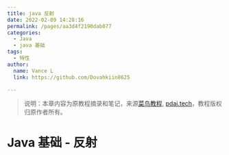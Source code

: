 ```yaml
---
title: java 反射
date: 2022-02-09 14:28:16
permalink: /pages/aa3d4f2190dab077
categories:
  - Java
  - java 基础
tags:
  - 特性
author:
  name: Vance L
  link: https://github.com/Dovahkiin8625

---
```


> 说明：本章内容为原教程摘录和笔记，来源[菜鸟教程](https://www.runoob.com), [pdai.tech](https://www.pdai.tech/)，教程版权归原作者所有。

# Java 基础 - 反射

